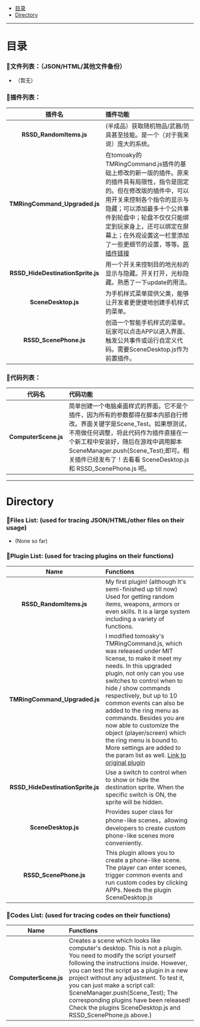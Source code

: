 - [目录](#目录)
- [Directory](#Directory)
* * *
# 目录
### :notebook:文件列表：（JSON/HTML/其他文件备份）
- （暂无）
### :notebook:插件列表：
|插件名|插件功能|
|:----:|:-----|
|**RSSD_RandomItems.js**|(半成品）获取随机物品/武器/防具甚至技能。是一个（对于我来说）庞大的系统。|
|**TMRingCommand_Upgraded.js**|在tomoaky的TMRingCommand.js插件的基础上修改的新一版的插件。原来的插件具有局限性，指令是固定的。但在修改版的插件中，可以用开关来控制各个指令的显示与隐藏；可以添加最多十个公共事件到轮盘中；轮盘不仅仅只能绑定到玩家身上，还可以绑定在屏幕上；在外观设置这一栏里添加了一些更细节的设置，等等。[原插件链接](https://github.com/munokura/tomoaky-MV-plugins/blob/master/TMRingCommand.js)|
|**RSSD_HideDestinationSprite.js**|用一个开关来控制目的地光标的显示与隐藏。开关打开，光标隐藏。熟悉了一下update的用法。|
|**SceneDesktop.js**|为手机样式菜单提供父类，能够让开发者更便捷地创建手机样式的菜单。|
|**RSSD_ScenePhone.js**|创造一个智能手机样式的菜单。玩家可以点击APP以进入界面、触发公共事件或运行自定义代码。需要SceneDesktop.js作为前置插件。|
### :notebook:代码列表：
|代码名|代码功能|
|:----:|:-----|
|**ComputerScene.js**|简单创建一个电脑桌面样式的界面。它不是个插件，因为所有的参数都得在脚本内部自行修改。界面关键字是Scene_Test。如果想测试，不用做任何调整，将此代码作为插件直接在一个新工程中安装好，随后在游戏中调用脚本SceneManager.push(Scene_Test);即可。相关插件已经发布了！去看看 SceneDesktop.js 和 RSSD_ScenePhone.js 吧。|
* * *
# Directory
### :notebook:Files List: (used for tracing JSON/HTML/other files on their usage)
- (None so far)

### :notebook:Plugin List: (used for tracing plugins on their functions)
|Name|Functions|
|:----:|:-----|
|**RSSD_RandomItems.js**|My first plugin! (although It's semi-finished up till now) Used for getting random items, weapons, armors or even skills. It is a large system including a variety of functions.|
|**TMRingCommand_Upgraded.js**|I modified tomoaky's TMRingCommand.js, which was released under MIT license, to make it meet my needs. In this upgraded plugin, not only can you use switches to control when to hide / show commands respectively, but up to 10 common events can also be added to the ring menu as commands. Besides you are now able to customize the object (player/screen) which the ring menu is bound to. More settings are added to the param list as well. [Link to original plugin](https://github.com/munokura/tomoaky-MV-plugins/blob/master/TMRingCommand.js)|
|**RSSD_HideDestinationSprite.js**|Use a switch to control when to show or hide the destination sprite. When the specific switch is ON, the sprite will be hidden.|
|**SceneDesktop.js**|Provides super class for phone-like scenes，allowing developers to create custom phone-like scenes more conveniently.|
|**RSSD_ScenePhone.js**|This plugin allows you to create a phone-like scene. The player can enter scenes, trigger common events and run custom codes by clicking APPs. Needs the plugin SceneDesktop.js|

### :notebook:Codes List: (used for tracing codes on their functions)
|Name|Functions|
|:----:|:-----|
|**ComputerScene.js**|Creates a scene which looks like computer's desktop. This is not a plugin. You need to modify the script yourself following the instructions inside. However, you can test the script as a plugin in a new project without any adjustment. To test it, you can just make a script call: SceneManager.push(Scene_Test); The corresponding plugins have been released! Check the plugins SceneDesktop.js and RSSD_ScenePhone.js above.)|

<!---
Roseshadows/Roseshadows is a ✨ special ✨ repository because its `README.md` (this file) appears on your GitHub profile.
You can click the Preview link to take a look at your changes.
--->
